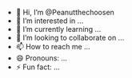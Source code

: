 - 👋 Hi, I’m @Peanutthechoosen
- 👀 I’m interested in ...
- 🌱 I’m currently learning ...
- 💞️ I’m looking to collaborate on ...
- 📫 How to reach me ...
- 😄 Pronouns: ...
- ⚡ Fun fact: ...

<!---
Peanutthechoosen/Peanutthechoosen is a ✨ special ✨ repository because its `README.md` (this file) appears on your GitHub profile.
You can click the Preview link to take a look at your changes.
--->
